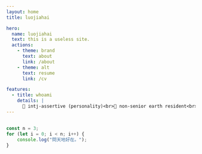 ```yaml
---
layout: home
title: luojiahai

hero:
  name: luojiahai
  text: this is a useless site.
  actions:
    - theme: brand
      text: about
      link: /about
    - theme: alt
      text: resume
      link: /cv

features:
  - title: whoami
    details: |
      🤗 intj-assertive (personality)<br>🔭 non-senior earth resident<br>🌱 eating, cooking, grocery shopping<br>📫 luo[at]jiahai.co
---
```


##

```ts
const n = 3;
for (let i = 0; i < n; i++) {
	console.log("問天地好在。");
}
```

